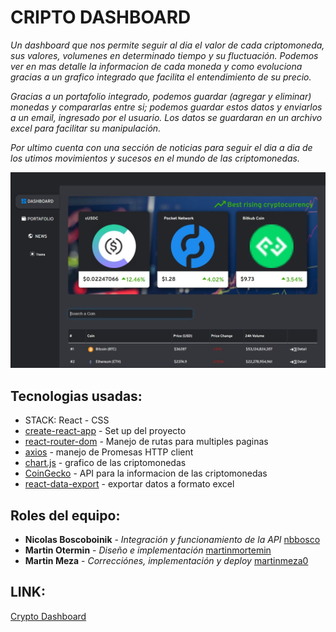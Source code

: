 # CRIPTO DASHBOARD

_Un dashboard que nos permite seguir al dia el valor de cada criptomoneda, sus valores, volumenes en determinado tiempo y su fluctuación.
Podemos ver en mas detalle la informacion de cada moneda y como evoluciona gracias a un grafico integrado que facilita el entendimiento de su precio._

_Gracias a un portafolio integrado, podemos guardar (agregar y eliminar) monedas y compararlas entre si; podemos guardar estos datos y enviarlos a un email, ingresado por el usuario. Los datos se guardaran en un archivo excel para facilitar su manipulación._

_Por ultimo cuenta con una sección de noticias para seguir el dia a dia de los utimos movimientos y sucesos en el mundo de las criptomonedas._

![](https://github.com/No-Country/C2-G50/blob/main/Dashboard.jpg)

## Tecnologias usadas:

*  STACK: React - CSS
*  [create-react-app](https://create-react-app.dev/) - Set up del proyecto 
*  [react-router-dom](https://reactrouter.com/) - Manejo de rutas para multiples paginas
*  [axios](https://github.com/axios/axios) - manejo de Promesas HTTP client
*  [chart.js](https://www.chartjs.org/) - grafico de las criptomonedas 
*  [CoinGecko](https://www.coingecko.com/es/api) - API para la informacion de las criptomonedas
*  [react-data-export](https://github.com/securedeveloper/react-data-export) - exportar datos a formato excel


## Roles del equipo:

*  **Nicolas Boscoboinik** - *Integración y funcionamiento de la API* [nbbosco](https://github.com/nbbosco)
*  **Martin Otermin** - *Diseño e implementación* [martinmortemin](https://github.com/martinmotermin)
*  **Martin Meza** - *Correcciónes, implementación y deploy* [martinmeza0](https://github.com/martinmeza0)

## LINK: 
[Crypto Dashboard](https://cryptodashboard.vercel.app/)
